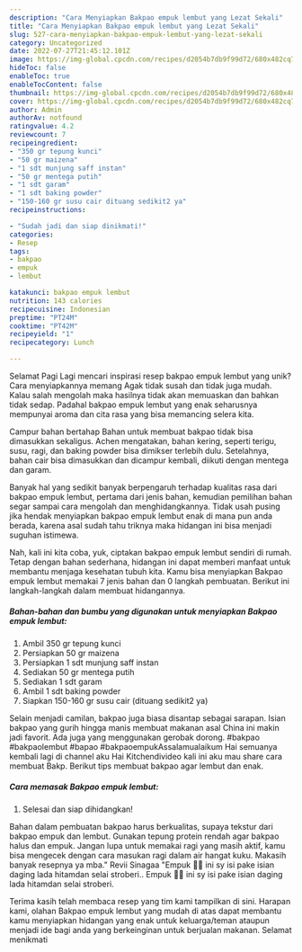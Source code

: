 ```yaml
---
description: "Cara Menyiapkan Bakpao empuk lembut yang Lezat Sekali"
title: "Cara Menyiapkan Bakpao empuk lembut yang Lezat Sekali"
slug: 527-cara-menyiapkan-bakpao-empuk-lembut-yang-lezat-sekali
category: Uncategorized
date: 2022-07-27T21:45:12.101Z
image: https://img-global.cpcdn.com/recipes/d2054b7db9f99d72/680x482cq70/bakpao-empuk-lembut-foto-resep-utama.jpg
hideToc: false
enableToc: true
enableTocContent: false
thumbnail: https://img-global.cpcdn.com/recipes/d2054b7db9f99d72/680x482cq70/bakpao-empuk-lembut-foto-resep-utama.jpg
cover: https://img-global.cpcdn.com/recipes/d2054b7db9f99d72/680x482cq70/bakpao-empuk-lembut-foto-resep-utama.jpg
author: Admin
authorAv: notfound
ratingvalue: 4.2
reviewcount: 7
recipeingredient:
- "350 gr tepung kunci"
- "50 gr maizena"
- "1 sdt munjung saff instan"
- "50 gr mentega putih"
- "1 sdt garam"
- "1 sdt baking powder"
- "150-160 gr susu cair dituang sedikit2 ya"
recipeinstructions:

- "Sudah jadi dan siap dinikmati!"
categories:
- Resep
tags:
- bakpao
- empuk
- lembut

katakunci: bakpao empuk lembut 
nutrition: 143 calories
recipecuisine: Indonesian
preptime: "PT24M"
cooktime: "PT42M"
recipeyield: "1"
recipecategory: Lunch

---
```



Selamat Pagi Lagi mencari inspirasi resep bakpao empuk lembut yang unik? Cara menyiapkannya memang Agak tidak susah dan tidak juga mudah. Kalau salah mengolah maka hasilnya tidak akan memuaskan dan bahkan tidak sedap. Padahal bakpao empuk lembut yang enak seharusnya mempunyai aroma dan cita rasa yang bisa memancing selera kita.


Campur bahan bertahap Bahan untuk membuat bakpao tidak bisa dimasukkan sekaligus. Achen mengatakan, bahan kering, seperti terigu, susu, ragi, dan baking powder bisa dimikser terlebih dulu. Setelahnya, bahan cair bisa dimasukkan dan dicampur kembali, diikuti dengan mentega dan garam.

Banyak hal yang sedikit banyak berpengaruh terhadap kualitas rasa dari bakpao empuk lembut, pertama dari jenis bahan, kemudian pemilihan bahan segar sampai cara mengolah dan menghidangkannya. Tidak usah pusing jika hendak menyiapkan bakpao empuk lembut enak di mana pun anda berada, karena asal sudah tahu triknya maka hidangan ini bisa menjadi suguhan istimewa.


Nah, kali ini kita coba, yuk, ciptakan bakpao empuk lembut sendiri di rumah. Tetap dengan bahan sederhana, hidangan ini dapat memberi manfaat untuk membantu menjaga kesehatan tubuh kita. Kamu bisa menyiapkan Bakpao empuk lembut memakai 7 jenis bahan dan 0 langkah pembuatan. Berikut ini langkah-langkah dalam membuat hidangannya.

<!--inarticleads1-->

##### Bahan-bahan dan bumbu yang digunakan untuk menyiapkan Bakpao empuk lembut:

1. Ambil 350 gr tepung kunci
1. Persiapkan 50 gr maizena
1. Persiapkan 1 sdt munjung saff instan
1. Sediakan 50 gr mentega putih
1. Sediakan 1 sdt garam
1. Ambil 1 sdt baking powder
1. Siapkan 150-160 gr susu cair (dituang sedikit2 ya)


Selain menjadi camilan, bakpao juga biasa disantap sebagai sarapan. Isian bakpao yang gurih hingga manis membuat makanan asal China ini makin jadi favorit. Ada juga yang menggunakan gerobak dorong. #bakpao #bakpaolembut #bapao #bakpaoempukAssalamualaikum Hai semuanya kembali lagi di channel aku Hai Kitchendivideo kali ini aku mau share cara membuat Bakp. Berikut tips membuat bakpao agar lembut dan enak. 

<!--inarticleads2-->

##### Cara memasak Bakpao empuk lembut:


1. Selesai dan siap dihidangkan!

Bahan dalam pembuatan bakpao harus berkualitas, supaya tekstur dari bakpao empuk dan lembut. Gunakan tepung protein rendah agar bakpao halus dan empuk. Jangan lupa untuk memakai ragi yang masih aktif, kamu bisa mengecek dengan cara masukan ragi dalam air hangat kuku. Makasih banyak resepnya ya mba.&#34; Revii Sinagaa &#34;Empuk 🫰💛 ini sy isi pake isian daging lada hitamdan selai stroberi.. Empuk 🫰💛 ini sy isi pake isian daging lada hitamdan selai stroberi. 

Terima kasih telah membaca resep yang tim kami tampilkan di sini. Harapan kami, olahan Bakpao empuk lembut yang mudah di atas dapat membantu kamu menyiapkan hidangan yang enak untuk keluarga/teman ataupun menjadi ide bagi anda yang berkeinginan untuk berjualan makanan. Selamat menikmati
